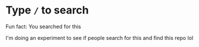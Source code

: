 # Type `/` to search
Fun fact: You searched for this

I'm doing an experiment to see if people search for this and find this repo lol
